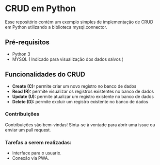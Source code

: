 <h1>CRUD em Python</h1>

<p>Esse repositório contém um exemplo simples de implementação de CRUD em Python utilizando a biblioteca mysql.connector.</p>

<h2>Pré-requisitos</h2>

<ul>
  <li>Python 3</li>
  <li>MYSQL ( Indicado para visualização dos dados salvos )</li>
</ul>

<h2>Funcionalidades do CRUD</h2>

<ul>
  <li><b>Create (C):</b> permite criar um novo registro no banco de dados</li>
  <li><b>Read (R):</b> permite visualizar os registros existentes no banco de dados</li>
  <li><b>Update (U):</b> permite atualizar um registro existente no banco de dados</li>
  <li><b>Delete (D):</b> permite excluir um registro existente no banco de dados</li>
</ul>

<h3>Contribuições</h3>

<p>Contribuições são bem-vindas! Sinta-se à vontade para abrir uma issue ou enviar um pull request.</p>

<h3>Tarefas a serem realizadas:</h3>

<ul>
  <li>Interface para o usuario.</li>
  <li>Conexão via PWA.</li>
</ul>
